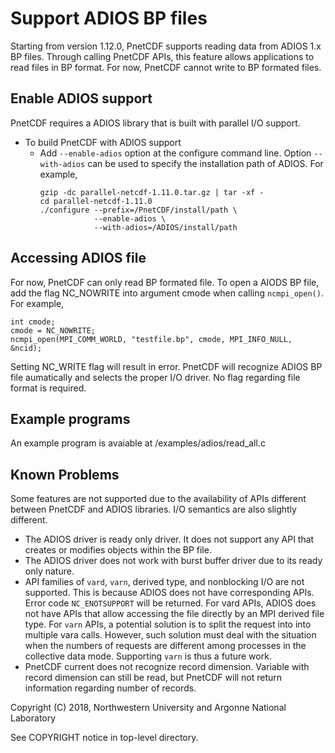 # Support ADIOS BP files

Starting from version 1.12.0, PnetCDF supports reading data from ADIOS 1.x BP files. 
Through calling PnetCDF APIs, this feature allows applications to
read files in BP format. For now, PnetCDF cannot write to BP formated files.

## Enable ADIOS support

PnetCDF requires a ADIOS library that is built with parallel I/O support.
* To build PnetCDF with ADIOS support
  + Add `--enable-adios` option at the configure command line. Option
    `--with-adios` can be used to specify the installation path of ADIOS.
    For example,
    ```
    gzip -dc parallel-netcdf-1.11.0.tar.gz | tar -xf -
    cd parallel-netcdf-1.11.0
    ./configure --prefix=/PnetCDF/install/path \
                --enable-adios \
                --with-adios=/ADIOS/install/path
    ```

## Accessing ADIOS file

For now, PnetCDF can only read BP formated file. To open a AIODS BP file, add the flag NC_NOWRITE into argument cmode when
calling `ncmpi_open()`. For example,
```
int cmode;
cmode = NC_NOWRITE;
ncmpi_open(MPI_COMM_WORLD, "testfile.bp", cmode, MPI_INFO_NULL, &ncid);
```

Setting NC_WRITE flag will result in error. PnetCDF will recognize ADIOS BP file aumatically and selects the proper I/O driver.
No flag regarding file format is required.

## Example programs

An example program is avaiable at /examples/adios/read_all.c

## Known Problems

Some features are not supported due to the availability of APIs different
between PnetCDF and ADIOS libraries. I/O semantics are also slightly
different.

* The ADIOS driver is ready only driver. It does not support any API that creates or modifies 
  objects within the BP file.
* The ADIOS driver does not work with burst buffer driver due to its ready only nature.
* API families of `vard`, `varn`, derived type, and nonblocking I/O are not supported. This
  is because ADIOS does not have corresponding APIs. Error code
  `NC_ENOTSUPPORT` will be returned. For vard APIs, ADIOS does not have APIs
  that allow accessing the file directly by an MPI derived file type. For
  `varn` APIs, a potential solution is to split the request into into multiple
  vara calls. However, such solution must deal with the situation when the
  numbers of requests are different among processes in the collective data
  mode. Supporting `varn` is thus a future work.
* PnetCDF current does not recognize record dimension. Variable with record dimension can 
  still be read, but PnetCDF will not return information regarding number of records.

Copyright (C) 2018, Northwestern University and Argonne National Laboratory

See COPYRIGHT notice in top-level directory.

